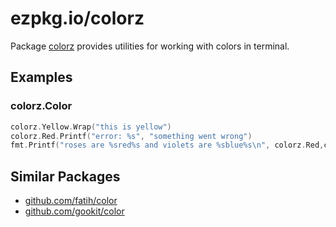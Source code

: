 # ezpkg.io/colorz

Package [colorz](https://pkg.go.dev/ezpkg.io/colorz) provides utilities for working with colors in terminal.

## Examples

### colorz.Color

```go
colorz.Yellow.Wrap("this is yellow")
colorz.Red.Printf("error: %s", "something went wrong")
fmt.Printf("roses are %sred%s and violets are %sblue%s\n", colorz.Red,colorz.Reset, colorz.Green, colorz.Reset)
```

## Similar Packages

- [github.com/fatih/color](https://github.com/fatih/color)
- [github.com/gookit/color](https://github.com/gookit/color)
